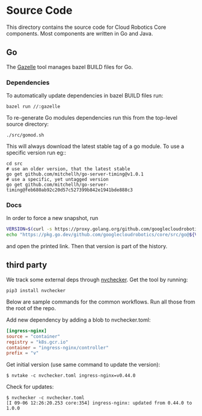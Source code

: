 # Source Code

This directory contains the source code for Cloud Robotics Core components. Most
components are written in Go and Java.

## Go

The [Gazelle](https://github.com/bazelbuild/bazel-gazelle) tool manages bazel
BUILD files for Go.

### Dependencies

To automatically update dependencies in bazel BUILD files run:

```
bazel run //:gazelle
```

To re-generate Go modules dependencies run this from the top-level source
directory:

```
./src/gomod.sh
```

This will always download the latest stable tag of a go module. To use a
specific version run eg::

```
cd src
# use an older version, that the latest stable
go get github.com/mitchellh/go-server-timing@v1.0.1
# use a specific, yet untagged version
go get github.com/mitchellh/go-server-timing@feb680ab92c20d57c527399b842e1941bde888c3
```

### Docs

In order to force a new snapshot, run
```bash
VERSION=$(curl -s https://proxy.golang.org/github.com/googlecloudrobotics/core/@latest | jq -r ".Version")
echo "https://pkg.go.dev/github.com/googlecloudrobotics/core/src/go@${VERSION}"
```
and open the printed link. Then that version is part of the history.

## third party

We track some external deps through [nvchecker](https://github.com/lilydjwg/nvchecker).
Get the tool by running:
```shell
pip3 install nvchecker
```

Below are sample commands for the common workflows. Run all those from the root
of the repo.

Add new dependency by adding a blob to nvchecker.toml:
```toml
[ingress-nginx]
source = "container"
registry = "k8s.gcr.io"
container = "ingress-nginx/controller"
prefix = "v"
```
Get initial version (use same command to update the version):
```shell
$ nvtake -c nvchecker.toml ingress-nginx=v0.44.0
```

Check for updates:
```shell
$ nvchecker -c nvchecker.toml
[I 09-06 12:26:20.253 core:354] ingress-nginx: updated from 0.44.0 to 1.0.0
```


